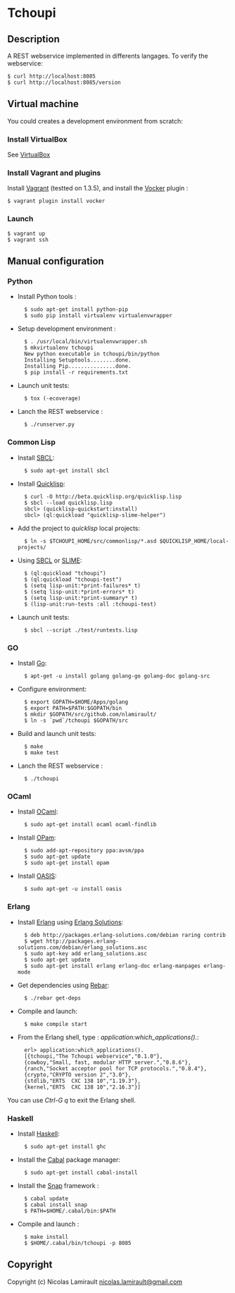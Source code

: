 Tchoupi
=======

## Description

A REST webservice implemented in differents langages. To verify the webservice:

    $ curl http://localhost:8085
	$ curl http://localhost:8085/version

## Virtual machine

You could creates a development environment from scratch:

### Install VirtualBox

See [VirtualBox](https://www.virtualbox.org/wiki/Downloads)

### Install Vagrant and plugins

Install [Vagrant](https://www.vagrantup.com) (testted on 1.3.5), and install
the [Vocker](https://github.com/fgrehm/vocker) plugin :

	$ vagrant plugin install vocker

### Launch

    $ vagrant up
	$ vagrant ssh


## Manual configuration

### Python

* Install Python tools :

        $ sudo apt-get install python-pip
		$ sudo pip install virtualenv virtualenvwrapper

* Setup development environment :

        $ . /usr/local/bin/virtualenvwrapper.sh
		$ mkvirtualenv tchoupi
		New python executable in tchoupi/bin/python
		Installing Setuptools........done.
		Installing Pip...............done.
		$ pip install -r requirements.txt

* Launch unit tests:

        $ tox (-ecoverage)

* Lanch the REST webservice :

        $ ./runserver.py


### Common Lisp

* Install [SBCL](http://www.sbcl.org):

        $ sudo apt-get install sbcl

* Install [Quicklisp](http://www.quicklisp.org):

        $ curl -O http://beta.quicklisp.org/quicklisp.lisp
		$ sbcl --load quicklisp.lisp
		sbcl> (quicklisp-quickstart:install)
		sbcl> (ql:quickload "quicklisp-slime-helper")

* Add the project to *quicklisp* local projects:

        $ ln -s $TCHOUPI_HOME/src/commonlisp/*.asd $QUICKLISP_HOME/local-projects/

* Using [SBCL](http://www.sbcl.org) or [SLIME](http://common-lisp.net/project/slime):

        $ (ql:quickload "tchoupi")
        $ (ql:quickload "tchoupi-test")
		$ (setq lisp-unit:*print-failures* t)
		$ (setq lisp-unit:*print-errors* t)
		$ (setq lisp-unit:*print-summary* t)
		$ (lisp-unit:run-tests :all :tchoupi-test)

* Launch unit tests:

        $ sbcl --script ./test/runtests.lisp


### GO

* Install [Go](http://golang.org):

        $ apt-get -u install golang golang-go golang-doc golang-src

* Configure environment:

        $ export GOPATH=$HOME/Apps/golang
		$ export PATH=$PATH:$GOPATH/bin
		$ mkdir $GOPATH/src/github.com/nlamirault/
		$ ln -s `pwd`/tchoupi $GOPATH/src

* Build and launch unit tests:

        $ make
		$ make test

* Lanch the REST webservice :

        $ ./tchoupi


### OCaml

* Install [OCaml](http://ocaml.org/):

        $ sudo apt-get install ocaml ocaml-findlib

* Install [OPam](http://opam.ocamlpro.com/):

        $ sudo add-apt-repository ppa:avsm/ppa
		$ sudo apt-get update
		$ sudo apt-get install opam

* Install [OASIS](http://oasis.forge.ocamlcore.org):

        $ sudo apt-get -u install oasis


### Erlang

* Install [Erlang](http://www.erlang.org/) using [Erlang Solutions](https://www.erlang-solutions.com):

        $ deb http://packages.erlang-solutions.com/debian raring contrib
		$ wget http://packages.erlang-solutions.com/debian/erlang_solutions.asc
		$ sudo apt-key add erlang_solutions.asc
		$ sudo apt-get update
		$ sudo apt-get install erlang erlang-doc erlang-manpages erlang-mode

* Get dependencies using [Rebar](https://github.com/rebar/rebar):

        $ ./rebar get-deps

* Compile and launch:

        $ make compile start

* From the Erlang shell, type : *application:which_applications().*:

        erl> application:which_applications().
		[{tchoupi,"The Tchoupi webservice","0.1.0"},
		{cowboy,"Small, fast, modular HTTP server.","0.8.6"},
		{ranch,"Socket acceptor pool for TCP protocols.","0.8.4"},
		{crypto,"CRYPTO version 2","3.0"},
		{stdlib,"ERTS  CXC 138 10","1.19.3"},
		{kernel,"ERTS  CXC 138 10","2.16.3"}]

You can use *Ctrl-G q* to exit the Erlang shell.


### Haskell

* Install [Haskell](http://www.haskell.org):

        $ sudo apt-get install ghc

* Install the [Cabal](http://www.haskell.org/cabal/) package manager:

        $ sudo apt-get install cabal-install

* Install the [Snap](http://snapframework.com) framework :

        $ cabal update
		$ cabal install snap
		$ PATH=$HOME/.cabal/bin:$PATH

* Compile and launch :

        $ make install
		$ $HOME/.cabal/bin/tchoupi -p 8085


## Copyright

Copyright (c) Nicolas Lamirault <nicolas.lamirault@gmail.com>
